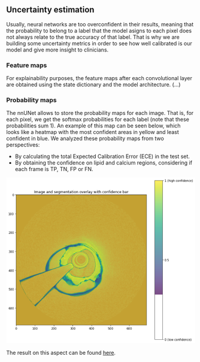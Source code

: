 ## Uncertainty estimation

Usually, neural networks are too overconfident in their results, meaning that the probability to belong to a label that the model asigns to each pixel does not always relate to the true accuracy of that label. That is why we are building some uncertainty metrics in order to see how well calibrated is our model and give more insight to clinicians. 

### Feature maps

For explainability purposes, the feature maps after each convolutional layer are obtained using the state dictionary and the model architecture. (...)

### Probability maps

The nnUNet allows to store the probability maps for each image. That is, for each pixel, we get the softmax probabilities for each label (note that these probabilities sum 1). An example of this map can be seen below, which looks like a heatmap with the most confident areas in yellow and least confident in blue. We analyzed these probability maps from two perspectives:

- By calculating the total Expected Calibration Error (ECE) in the test set.
- By obtaining the confidence on lipid and calcium regions, considering if each frame is TP, TN, FP or FN. 

![Figure 1. Example of probability map as overlay and corresponding image. It is worth noting that edges are always uncertain regions, but other tiny blue regions can be seen as well](/assets/prob_map.png)

The result on this aspect can be found [here](info-files/uncertainty/).